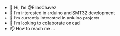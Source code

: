 - 👋 Hi, I’m @EliasChavez
- 👀 I’m interested in arduino and SMT32 development
- 🌱 I’m currently interested in arduino projects
- 💞️ I’m looking to collaborate on cad
- 📫 How to reach me ...

<!---
EliasChavez/EliasChavez is a ✨ special ✨ repository because its `README.md` (this file) appears on your GitHub profile.
You can click the Preview link to take a look at your changes.
--->
